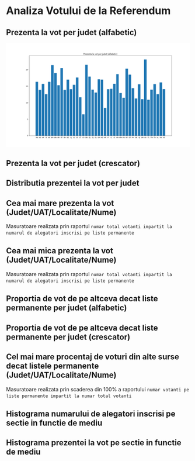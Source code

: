 # Analiza Votului de la Referendum

## Prezenta la vot per judet (alfabetic)
![](https://github.com/paubric/python-referendum-analysis/blob/master/Prezenta_alfabetic.png)
## Prezenta la vot per judet (crescator)
## Distributia prezentei la vot per judet
## Cea mai mare prezenta la vot (Judet/UAT/Localitate/Nume)
Masuratoare realizata prin raportul `numar total votanti impartit la numarul de alegatori inscrisi pe liste permanente`
## Cea mai mica prezenta la vot (Judet/UAT/Localitate/Nume)
Masuratoare realizata prin raportul `numar total votanti impartit la numarul de alegatori inscrisi pe liste permanente`
## Proportia de vot de pe altceva decat liste permanente per judet (alfabetic)
## Proportia de vot de pe altceva decat liste permanente per judet (crescator)
## Cel mai mare procentaj de voturi din alte surse decat listele permanente (Judet/UAT/Localitate/Nume)
Masuratoare realizata prin scaderea din 100% a raportului `numar votanti pe liste permanente impartit la numar total votanti`
## Histograma numarului de alegatori inscrisi pe sectie in functie de mediu
## Histograma prezentei la vot pe sectie in functie de mediu
